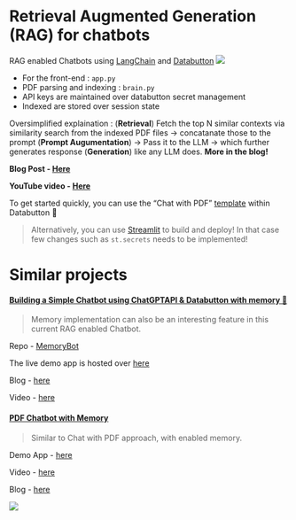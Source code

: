 # Retrieval Augmented Generation (RAG) for chatbots
RAG enabled Chatbots using [LangChain](https://www.langchain.com) and [Databutton](https://databutton.com/login?utm_source=github&utm_medium=avra&utm_article=rag)
![](https://github.com/avrabyt/RAG-Chatbot/blob/main/thumbnail.webp)

- For the front-end : `app.py`
- PDF parsing and indexing : `brain.py`
- API keys are maintained over databutton secret management
- Indexed are stored over session state 

Oversimplified explaination : (**Retrieval**) Fetch the top N similar contexts via similarity search from the indexed PDF files -> concatanate those to the prompt (**Prompt Augumentation**) -> Pass it to the LLM -> which further generates response (**Generation**) like any LLM does. **More in the blog!**

**Blog Post - [Here](https://medium.com/databutton/why-your-next-ai-product-needs-rag-implemented-in-it-9ee22f9770c8)**

**YouTube video - [Here](https://youtu.be/Yh1GEWqgkt0)**

To get started quickly, you can use the “Chat with PDF” [template](https://databutton.com/new?templateId=pt-x2Rh7dEYwIuCxXaR) within Databutton 🚀

> Alternatively, you can use [Streamlit](https://streamlit.io) to build and deploy! In that case few changes such as `st.secrets` needs to be implemented!

# Similar projects

#### [Building a Simple Chatbot using ChatGPTAPI & Databutton with memory 🧠](https://github.com/avrabyt/MemoryBot)

>Memory implementation can also be an interesting feature in this current RAG enabled Chatbot.

Repo - [MemoryBot](https://github.com/avrabyt/MemoryBot)

The live demo app is hosted over [here](https://next.databutton.com/v/lgzxq112/Memory_Bot)

Blog - [here](https://medium.com/@avra42/how-to-build-a-chatbot-with-chatgpt-api-and-a-conversational-memory-in-python-8d856cda4542) 

Video - [here](https://youtu.be/cHjlperESbg)

#### [PDF Chatbot with Memory](https://github.com/avrabyt/PersonalMemoryBot)
> Similar to Chat with PDF approach, with enabled memory. 

Demo App - [here](https://next.databutton.com/v/lgzxq112/Personalised_Memory_Bot)

Video - [here](https://youtu.be/daMNGGPJkEE)

Blog - [here](https://medium.com/@avra42/how-to-build-a-personalized-pdf-chat-bot-with-conversational-memory-965280c160f8)

![](https://github.com/avrabyt/RAG-Chatbot/blob/main/compare%20medium.gif)













